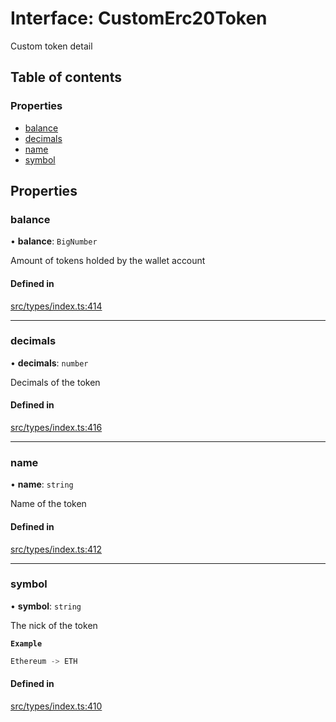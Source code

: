 # Interface: CustomErc20Token

Custom token detail

## Table of contents

### Properties

- [balance](CustomErc20Token.md#balance)
- [decimals](CustomErc20Token.md#decimals)
- [name](CustomErc20Token.md#name)
- [symbol](CustomErc20Token.md#symbol)

## Properties

### balance

• **balance**: `BigNumber`

Amount of tokens holded by the wallet account

#### Defined in

[src/types/index.ts:414](https://github.com/nevermined-io/components-catalog/blob/633edfb/lib/src/types/index.ts#L414)

___

### decimals

• **decimals**: `number`

Decimals of the token

#### Defined in

[src/types/index.ts:416](https://github.com/nevermined-io/components-catalog/blob/633edfb/lib/src/types/index.ts#L416)

___

### name

• **name**: `string`

Name of the token

#### Defined in

[src/types/index.ts:412](https://github.com/nevermined-io/components-catalog/blob/633edfb/lib/src/types/index.ts#L412)

___

### symbol

• **symbol**: `string`

The nick of the token

**`Example`**

```ts
Ethereum -> ETH
```

#### Defined in

[src/types/index.ts:410](https://github.com/nevermined-io/components-catalog/blob/633edfb/lib/src/types/index.ts#L410)
